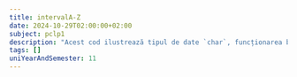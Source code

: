 ```yaml
---
title: intervalA-Z
date: 2024-10-29T02:00:00+02:00
subject: pclp1
description: "Acest cod ilustrează tipul de date `char`, funcționarea buclelor `for` pentru iterație și modul în care caracterele sunt tratate ca valori numerice (ASCII) pentru comparații și incrementare."
tags: []
uniYearAndSemester: 11
---
```


